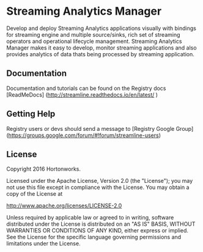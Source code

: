 # Streaming Analytics Manager
Develop and deploy Streaming Analytics applications visually with bindings for streaming engine and multiple source/sinks, rich set of streaming operators and operational lifecycle management. Streaming Analytics Manager makes it easy to develop, monitor streaming applications and also provides analytics of data thats being processed by streaming application.

## Documentation
Documentation and tutorials can be found on the Registry docs [ReadMeDocs] (http://streamline.readthedocs.io/en/latest/	)

## Getting Help

Registry users or devs should send a message to [Registry Google Group] (https://groups.google.com/forum/#!forum/streamline-users)

## License

Copyright 2016 Hortonworks.
 
Licensed under the Apache License, Version 2.0 (the "License");
you may not use this file except in compliance with the License.
You may obtain a copy of the License at
  
http://www.apache.org/licenses/LICENSE-2.0
 
Unless required by applicable law or agreed to in writing, software
distributed under the License is distributed on an "AS IS" BASIS,
WITHOUT WARRANTIES OR CONDITIONS OF ANY KIND, either express or implied.
See the License for the specific language governing permissions and
limitations under the License.



